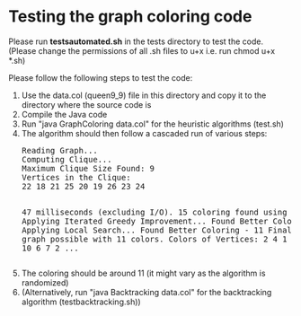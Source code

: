<h1>Testing the graph coloring code</h1>

Please run <b>testsautomated.sh</b> in the tests directory to test the code.<br>
(Please change the permissions of all .sh files to u+x i.e. run chmod u+x *.sh)

Please follow the following steps to test the code:

<ol>
<li>Use the data.col (queen9_9) file in this directory and copy it to the directory where the source code is</li>
<li>Compile the Java code</li>
<li>Run "java GraphColoring data.col" for the heuristic algorithms (test.sh)</li>
<li>The algorithm should then follow a cascaded run of various steps:
<pre>
Reading Graph...
Computing Clique...
Maximum Clique Size Found: 9
Vertices in the Clique:
22 18 21 25 20 19 26 23 24 

47 milliseconds (excluding I/O).
15 coloring found using DSatur.
Applying Iterated Greedy Improvement...
Found Better Coloring - 12
Applying Local Search...
Found Better Coloring - 11
Final Coloring of graph possible with 11 colors.
Colors of Vertices: 
2 4 1 5 9 11 7 8 6 9 10 6 7 2 ...</pre>
</li>
<li>The coloring should be around 11 (it might vary as the algorithm is randomized)</li>
<li>(Alternatively, run "java Backtracking data.col" for the backtracking algorithm (testbacktracking.sh))</li>
</ol>
